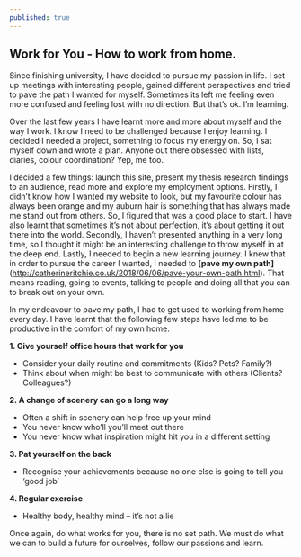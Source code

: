 ```yaml
---
published: true
---
```

## Work for You - How to work from home.

Since finishing university, I have decided to pursue my passion in life. I set up meetings with interesting people, gained different perspectives and tried to pave the path I wanted for myself. Sometimes its left me feeling even more confused and feeling lost with no direction. But that’s ok. I’m learning. 

Over the last few years I have learnt more and more about myself and the way I work. I know I need to be challenged because I enjoy learning. I decided I needed a project, something to focus my energy on. So, I sat myself down and wrote a plan. Anyone out there obsessed with lists, diaries, colour coordination? Yep, me too. 

I decided a few things: launch this site, present my thesis research findings to an audience, read more and explore my employment options. Firstly, I didn’t know how I wanted my website to look, but my favourite colour has always been orange and my auburn hair is something that has always made me stand out from others. So, I figured that was a good place to start. I have also learnt that sometimes it’s not about perfection, it’s about getting it out there into the world. Secondly, I haven’t presented anything in a very long time, so I thought it might be an interesting challenge to throw myself in at the deep end. Lastly, I needed to begin a new learning journey. I knew that in order to pursue the career I wanted, I needed to **[pave my own path]**(http://catherineritchie.co.uk/2018/06/06/pave-your-own-path.html). That means reading, going to events, talking to people and doing all that you can to break out on your own. 

In my endeavour to pave my path, I had to get used to working from home every day. I have learnt that the following few steps have led me to be productive in the comfort of my own home. 

**1.	Give yourself office hours that work for you**
- Consider your daily routine and commitments (Kids? Pets? Family?)
- Think about when might be best to communicate with others (Clients? Colleagues?)


**2.	A change of scenery can go a long way**
- Often a shift in scenery can help free up your mind 
- You never know who’ll you’ll meet out there
- You never know what inspiration might hit you in a different setting


**3.	Pat yourself on the back**
- Recognise your achievements because no one else is going to tell you ‘good job’


**4.	Regular exercise**
- Healthy body, healthy mind – it’s not a lie


Once again, do what works for you, there is no set path. We must do what we can to build a future for ourselves, follow our passions and learn. 
